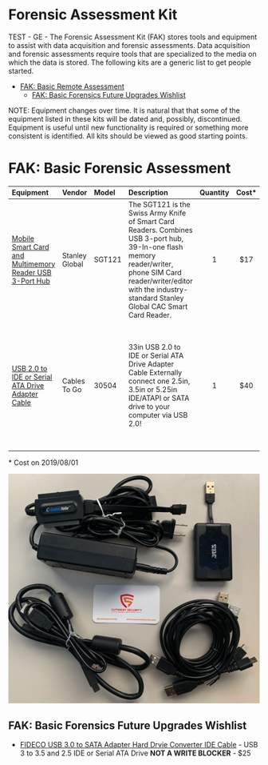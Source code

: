 # Forensic Assessment Kit

TEST - GE - 
The Forensic Assessment Kit (FAK) stores tools and equipment to assist with data acquisition and forensic assessments. Data acquisition and forensic assessments require tools that are specialized to the media on which the data is stored. The following kits are a generic list to get people started.

* [FAK: Basic Remote Assessment](./README.md#fak-basic-forensic-assessment)
  * [FAK: Basic Forensics Future Upgrades Wishlist](./README.md#fak-basic-forensics-future-upgrades-wishlist)

NOTE: Equipment changes over time. It is natural that that some of the equipment listed in these kits will be dated and, possibly, discontinued. Equipment is useful until new functionality is required or something more consistent is identified. All kits should be viewed as good starting points.

# FAK: Basic Forensic Assessment

| Equipment | Vendor | Model | Description | Quantity | Cost* | Note |
| :--- | :--- | :--- | :--- | :---: | :---: | :--- |
| [Mobile Smart Card and Multimemory Reader USB 3-Port Hub](https://stanleyglobaltech.com/products/sgt121.html) | Stanley Global | SGT121 | The SGT121 is the Swiss Army Knife of Smart Card Readers.  Combines USB 3-port hub, 39-In-one flash memory reader/writer, phone SIM Card reader/writer/editor with the industry-standard Stanley Global CAC Smart Card Reader.  | 1 | $17 | This is typically not optional. May or may not come with lead wires. __NOT A WRITE BLOCKER__|
| [USB 2.0 to IDE or Serial ATA Drive Adapter Cable](https://www.cablestogo.com/product/30504/33in-usb-2.0-to-ide-or-serial-ata-drive-adapter-cable) | Cables To Go | 30504 | 33in USB 2.0 to IDE or Serial ATA Drive Adapter Cable Externally connect one 2.5in, 3.5in or 5.25in IDE/ATAPI or SATA drive to your computer via USB 2.0!  | 1 | $40 | I got this during a SANS class YEARS ago. USB 2.0 is NOT the way to go. This needs an update. __NOT A WRITE BLOCKER__|

\* Cost on 2019/08/01

![FAK - Forensic - Cutaway Security](../Images/rosa_FAK_basic_cutsec_v0.png)

## FAK: Basic Forensics Future Upgrades Wishlist

* [FIDECO USB 3.0 to SATA Adapter Hard Drvie Converter IDE Cable](https://www.amazon.com/dp/B077N2KK27/ref=sspa_dk_detail_2?psc=1&pd_rd_i=B077N2KK27) - USB 3 to 3.5 and 2.5 IDE or Serial ATA Drive  __NOT A WRITE BLOCKER__ - $25